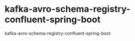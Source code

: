 # kafka-avro-schema-registry-confluent-spring-boot
kafka-avro-schema-registry-confluent-spring-boot
